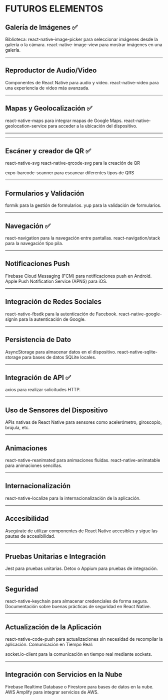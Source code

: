 # FUTUROS ELEMENTOS

## Galería de Imágenes ✅

Biblioteca: react-native-image-picker para seleccionar imágenes desde la galería o la cámara.
react-native-image-view para mostrar imágenes en una galería.

---

## Reproductor de Audio/Video

Componentes de React Native para audio y video.
react-native-video para una experiencia de video más avanzada.

---

## Mapas y Geolocalización ✅

react-native-maps para integrar mapas de Google Maps.
react-native-geolocation-service para acceder a la ubicación del dispositivo.

---

---

## Escáner y creador de QR ✅

react-native-svg react-native-qrcode-svg para la creación de QR

expo-barcode-scanner para escanear diferentes tipos de QRS

---

## Formularios y Validación

formik para la gestión de formularios.
yup para la validación de formularios.

---

## Navegación ✅

react-navigation para la navegación entre pantallas.
react-navigation/stack para la navegación tipo pila.

---

## Notificaciones Push

Firebase Cloud Messaging (FCM) para notificaciones push en Android.
Apple Push Notification Service (APNS) para iOS.

---

## Integración de Redes Sociales

react-native-fbsdk para la autenticación de Facebook.
react-native-google-signin para la autenticación de Google.

---

## Persistencia de Dato

AsyncStorage para almacenar datos en el dispositivo.
react-native-sqlite-storage para bases de datos SQLite locales.

---

## Integración de API ✅

axios para realizar solicitudes HTTP.

---

## Uso de Sensores del Dispositivo

APIs nativas de React Native para sensores como acelerómetro, giroscopio, brújula, etc.

---

## Animaciones

react-native-reanimated para animaciones fluidas.
react-native-animatable para animaciones sencillas.

---

## Internacionalización

react-native-localize para la internacionalización de la aplicación.

---

## Accesibilidad

Asegúrate de utilizar componentes de React Native accesibles y sigue las pautas de accesibilidad.

---

## Pruebas Unitarias e Integración

Jest para pruebas unitarias.
Detox o Appium para pruebas de integración.

---

## Seguridad

react-native-keychain para almacenar credenciales de forma segura.
Documentación sobre buenas prácticas de seguridad en React Native.

---

## Actualización de la Aplicación

react-native-code-push para actualizaciones sin necesidad de recompilar la aplicación.
Comunicación en Tiempo Real:

socket.io-client para la comunicación en tiempo real mediante sockets.

---

## Integración con Servicios en la Nube

Firebase Realtime Database o Firestore para bases de datos en la nube.
AWS Amplify para integrar servicios de AWS.

